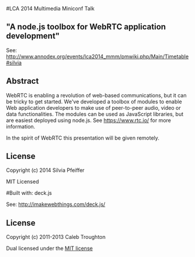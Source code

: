#LCA 2014 Multimedia Miniconf Talk
## "A node.js toolbox for WebRTC application development"

See: http://www.annodex.org/events/lca2014_mmm/pmwiki.php/Main/Timetable#silvia

## Abstract

WebRTC is enabling a revolution of web-based communications, but it can be tricky to get started. We've developed a toolbox of modules to enable Web application developers to make use of peer-to-peer audio, video or data functionalities. The modules can be used as JavaScript libraries, but are easiest deployed using node.js. See https://www.rtc.io/ for more information.

In the spirit of WebRTC this presentation will be given remotely.

## License

Copyright (c) 2014 Silvia Pfeiffer

MIT Licensed



#Built with: deck.js

See: http://imakewebthings.com/deck.js/

## License

Copyright (c) 2011-2013 Caleb Troughton

Dual licensed under the [MIT license](https://github.com/imakewebthings/deck.js/blob/master/MIT-license.txt)